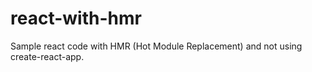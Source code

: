 # react-with-hmr
Sample react code with HMR (Hot Module Replacement) and not using create-react-app.
